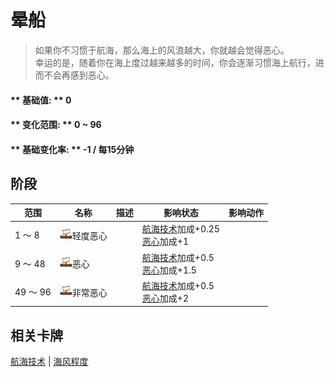 # 晕船  
> 如果你不习惯于航海，那么海上的风浪越大，你就越会觉得恶心。<br>幸运的是，随着你在海上度过越来越多的时间，你会逐渐习惯海上航行，进而不会再感到恶心。  
  
#### ** 基础值: ** 0   
#### ** 变化范围: ** 0 ~ 96  
#### ** 基础变化率: ** -1 / 每15分钟  
## 阶段  
范围  |  名称  |  描述  |  影响状态  |  影响动作  
----  |  ----  |  ----  |  ----  |  ----  
1 ～ 8  |  <img decoding="async" src="Sprite/Distance.png" href="a.md" style="max-width:20px;max-height:20px;">轻度恶心  |    |  [航海技术](SeaSicknessResistance.md)加成+0.25<br>[恶心](Nausea.md)加成+1  |    
9 ～ 48  |  <img decoding="async" src="Sprite/Distance.png" href="a.md" style="max-width:20px;max-height:20px;">恶心  |    |  [航海技术](SeaSicknessResistance.md)加成+0.5<br>[恶心](Nausea.md)加成+1.5  |    
49 ～ 96  |  <img decoding="async" src="Sprite/Distance.png" href="a.md" style="max-width:20px;max-height:20px;">非常恶心  |    |  [航海技术](SeaSicknessResistance.md)加成+0.5<br>[恶心](Nausea.md)加成+2  |    
## 相关卡牌  
[航海技术](SeaSicknessResistance.md)  |  [海风程度](SeaAgitation.md)  


<script>document.title="晕船 - 卡牌生存百科 Card Survival Wiki";</script>